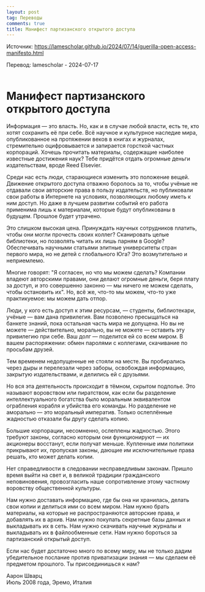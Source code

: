 ```yaml
---
layout: post
tag: Переводы
comments: true
title: Манифест партизанского открытого доступа
---
```


Источник: <https://lamescholar.github.io/2024/07/14/guerilla-open-access-manifesto.html>

Перевод: lamescholar - 2024-07-17
<br><br>

# Манифест партизанского открытого доступа

Информация — это власть. Но, как и в случае любой власти, есть те, кто хотят сохранить её при себе. Всё научное и культурное наследие мира, опубликованное на протяжении веков в книгах и журналах, стремительно оцифровывается и запирается горсткой частных корпораций. Хочешь прочитать материалы, содержащие наиболее известные достижения наук? Тебе придётся отдать огромные деньги издательствам, вроде Reed Elsevier.

Среди нас есть люди, старающиеся изменить это положение вещей. Движение открытого доступа отважно боролось за то, чтобы учёные не отдавали свои авторские права в пользу издательств, но публиковали свои работы в Интернете на условиях, позволяющих любому иметь к ним доступ. Но даже в лучшем развитии событий его работа применима лишь к материалам, которые будут опубликованы в будущем. Прошлое будет утрачено.

Это слишком высокая цена. Принуждать научных сотрудников платить, чтобы они могли прочесть своих коллег? Сканировать целые библиотеки, но позволять читать их лишь парням в Google? Обеспечивать научными статьями элитные университеты стран первого мира, но не детей с глобального Юга? Это возмутительно и неприемлемо.

Многие говорят: "Я согласен, но что мы можем сделать? Компании владеют авторскими правами, они делают огромные деньги, беря плату за доступ, и это совершенно законно — мы ничего не можем сделать, чтобы остановить их". Но, всё же, что-то мы можем, что-то уже практикуемое: мы можем дать отпор.

Люди, у кого есть доступ к этим ресурсам, — студенты, библиотекари, учёные — вам дана привилегия. Вам позволено пресыщаться на банкете знаний, пока остальная часть мира не допущена. Но вы не можете — действительно, морально, вы не можете — оставить эту привилегию при себе. Ваш долг — поделится ей со всем миром. В вашем распоряжении: обмен паролями с коллегами, скачивание по просьбам друзей.

Тем временем недопущенные не стояли на месте. Вы пробирались через дыры и перелезали через заборы, освобождая информацию, закрытую издательствами, и делились ей с друзьями.

Но вся эта деятельность происходит в тёмном, скрытом подполье. Это называют воровством или пиратством, как если бы разделение интеллектуального богатства было моральным эквивалентом ограбления корабля и убийства его команды. Но разделение не аморально — это моральный императив. Только ослеплённые жадностью отказали бы другу сделать копию.

Большие корпорации, несомненно, ослеплены жадностью. Этого требуют законы, согласно которым они функционируют — их акционеры восстанут, если получат меньше. Купленные ими политики прикрывают их, пропуская законы, дающие им исключительные права решать, кто может делать копии.

Нет справедливости в следовании несправедливым законам. Пришло время выйти на свет и, в великой традиции гражданского неповиновения, провозгласить наше сопротивление этому частному воровству общественной культуры.

Нам нужно доставать информацию, где бы она ни хранилась, делать свои копии и делиться ими со всем миром. Нам нужно брать материалы, на которые не распространяются авторские права, и добавлять их в архив. Нам нужно покупать секретные базы данных и выкладывать их в сеть. Нам нужно скачивать научные журналы и выкладывать их в файлообменные сети. Нам нужно бороться за партизанский открытый доступ.

Если нас будет достаточно много по всему миру, мы не только дадим убедительное послание против приватизации знания — мы сделаем её предметом прошлого. Ты присоединишься к нам?

Аарон Шварц<br>
Июль 2008 года, Эремо, Италия
